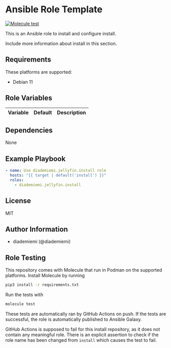 Ansible Role Template
=========

[![Molecule test](https://github.com/diademiemi/ansible_collection_diademiemi.jellyfin/actions/workflows/ansible-role-install.yml/badge.svg)](https://github.com/diademiemi/ansible_collection_diademiemi.jellyfin/actions/workflows/ansible-role-install.yml)

This is an Ansible role to install and configure install.

Include more information about install in this section.

Requirements
------------
These platforms are supported:
- Debian 11  

<!--
- List hardware requirements here  
-->

Role Variables
--------------

Variable | Default | Description
--- | --- | ---
<!--
`variable` | `default` | Variable example
`long_variable` | See [defaults/main.yml](./defaults/main.yml) | Variable referring to defaults
`distro_specific_variable` | See [vars/debian.yml](./vars/debian.yml) | Variable referring to distro-specific variables
-->

Dependencies
------------
<!-- List dependencies on other roles or criteria -->
None

Example Playbook
----------------

```yaml
- name: Use diademiemi.jellyfin.install role
  hosts: "{{ target | default('install') }}"
  roles:
    - diademiemi.jellyfin.install
```

License
-------

MIT

Author Information
------------------

- diademiemi (@diademiemi)

Role Testing
------------

This repository comes with Molecule that run in Podman on the supported platforms.
Install Molecule by running

```bash
pip3 install -r requirements.txt
```

Run the tests with

```bash
molecule test
```

These tests are automatically ran by GitHub Actions on push. If the tests are successful, the role is automatically published to Ansible Galaxy.

GitHub Actions is supposed to fail for this install repository, as it does not contain any meaningful role. There is an explicit assertion to check if the role name has been changed from `install` which causes the test to fail.  

